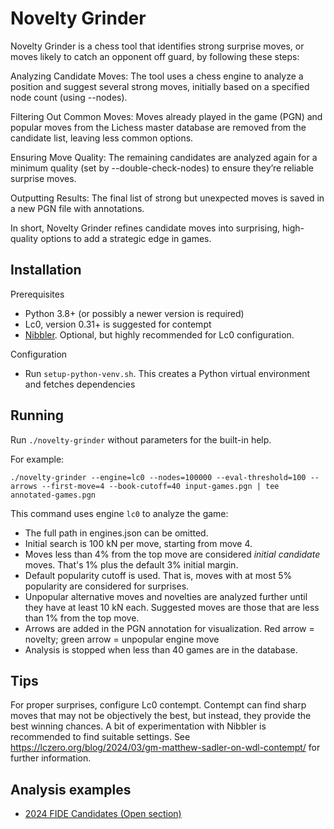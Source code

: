 Novelty Grinder
===============

Novelty Grinder is a chess tool that identifies strong surprise moves, or moves likely to catch an opponent off guard, by following these steps:

Analyzing Candidate Moves: The tool uses a chess engine to analyze a position and suggest several strong moves, initially based on a specified node count (using --nodes).

Filtering Out Common Moves: Moves already played in the game (PGN) and popular moves from the Lichess master database are removed from the candidate list, leaving less common options.

Ensuring Move Quality: The remaining candidates are analyzed again for a minimum quality (set by --double-check-nodes) to ensure they’re reliable surprise moves.

Outputting Results: The final list of strong but unexpected moves is saved in a new PGN file with annotations.

In short, Novelty Grinder refines candidate moves into surprising, high-quality options to add a strategic edge in games.

Installation
------------

Prerequisites
- Python 3.8+ (or possibly a newer version is required)
- Lc0, version 0.31+ is suggested for contempt
- [Nibbler](https://github.com/rooklift/nibbler/). Optional, but
  highly recommended for Lc0 configuration.

Configuration
- Run `setup-python-venv.sh`. This creates a Python virtual
  environment and fetches dependencies


Running
-------

Run `./novelty-grinder` without parameters for the built-in help.

For example:

    ./novelty-grinder --engine=lc0 --nodes=100000 --eval-threshold=100 --arrows --first-move=4 --book-cutoff=40 input-games.pgn | tee annotated-games.pgn

This command uses engine `lc0` to analyze the game:
- The full path in engines.json can be omitted.
- Initial search is 100 kN per move, starting from move 4.
- Moves less than 4% from the top move are considered *initial candidate*
  moves. That's 1% plus the default 3% initial margin.
- Default popularity cutoff is used. That is, moves with at most 5%
  popularity are considered for surprises.
- Unpopular alternative moves and novelties are analyzed further until
  they have at least 10 kN each. Suggested moves are those that
  are less than 1% from the top move.
- Arrows are added in the PGN annotation for visualization. Red arrow
  = novelty; green arrow = unpopular engine move
- Analysis is stopped when less than 40 games are in the database.


Tips
----

For proper surprises, configure Lc0 contempt. Contempt can find sharp
moves that may not be objectively the best, but instead, they provide
the best winning chances. A bit of experimentation with Nibbler is
recommended to find suitable settings. See
https://lczero.org/blog/2024/03/gm-matthew-sadler-on-wdl-contempt/ for
further information.


Analysis examples
-----------------
- [2024 FIDE Candidates (Open section)](https://github.com/skiminki/novelty-grinder/releases/tag/v0.1-candidates)
